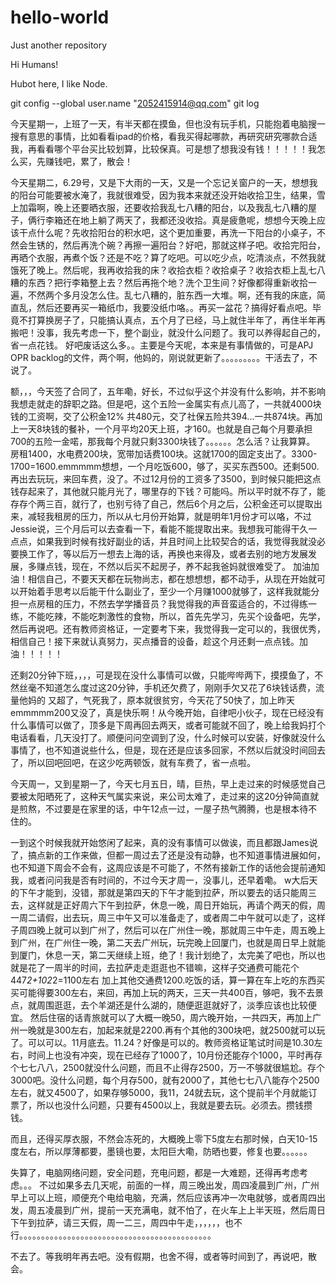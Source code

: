 # hello-world
Just another repository

Hi Humans!

Hubot here, I like Node.

git config --global user.name "2052415914@qq.com"
git log

今天星期一，上班了一天，有半天都在摸鱼，但也没有玩手机，只能抱着电脑搜一搜有意思的事情，比如看看ipad的价格，看我买得起哪款，再研究研究哪款合适我，再看看哪个平台买比较划算，比较保真。可是想了想我没有钱！！！！！我怎么买，先赚钱吧，累了，散会！


今天星期二，6.29号，又是下大雨的一天，又是一个忘记关窗户的一天，想想我的阳台可能要被水淹了，我就很难受，因为我本来就还没开始收拾卫生，结果，雪上加霜啊，晚上还要晒衣服，还要收拾我乱七八糟的阳台，以及我乱七八糟的屋子，俩行李箱还在地上躺了两天了，我都还没收拾。真是疲惫呢，想想今天晚上应该干点什么呢？先收拾阳台的积水吧，这个更加重要，再洗一下阳台的小桌子，不然会生锈的，然后再洗个碗？再擦一遍阳台？好吧，那就这样子吧。收拾完阳台，再晒个衣服，再煮个饭？还是不吃？算了吃吧。可以吃少点，吃清淡点，不然我就饿死了晚上。然后呢，我再收拾我的床？收拾衣柜？收拾桌子？收拾衣柜上乱七八糟的东西？把行李箱整上去？然后再拖个地？洗个卫生间？好像都得重新收拾一遍，不然两个多月没怎么住。乱七八糟的，脏东西一大堆。啊，还有我的床底，简直乱，然后还要再买一箱纸巾，我要没纸巾咯。。再买一盆花？搞得好看点吧。毕竟不打算换房子了，只能搞认真点，五个月了已经，马上就住半年了，再住半年再搬吧！没事，我先考虑一下，整个副业，就没什么问题了。我可以养得起自己的，省一点花钱。
好吧废话这么多。。主要是今天呢，本来是有事情做的，可是APJ OPR backlog的文件，两个啊，他妈的，刚说就更新了。。。。。。。。。干活去了，不说了。


额，，，今天签了合同了，五年嘞，好长，不过似乎这个并没有什么影响，并不影响我想走就走的辞职之路。但是吧，这个五险一金属实有点儿高了，一共就4000块钱的工资啊，交了公积金12% 共480元，交了社保五险共394...一共874块。再加上一天8块钱的餐补，一个月平均20天上班，才160。也就是自己每个月要承担700的五险一金喏，那我每个月就只剩3300块钱了。。。。。。怎么活？让我算算。
房租1400，水电费200块，宽带加话费100块。这就1700的固定支出了。3300-1700=1600.emmmmm想想，一个月吃饭600，够了，买买东西500。还剩500.再出去玩玩，来回车费，没了。不过12月份的工资多了3500，到时候只能把这点钱存起来了，其他就只能月光了，哪里存的下钱？可能吗。所以平时就不存了，能存存个两三百，就行了，也别亏待了自己，然后6个月之后，公积金还可以提取出来，减轻我租房的压力，所以从七月份开始算，就是明年1月份才可以咯，不过Jessie说，三个月后可以去查看一下，看能不能提取出来。我想我可能得干久一点点，如果我到时候有找好副业的话，并且时间上比较契合的话，我觉得我就没必要换工作了，等以后万一想去上海的话，再换也来得及，或者去别的地方发展发展，多赚点钱，现在，不然以后买不起房子，养不起我爸妈就很难受了。
加油加油！相信自己，不要天天都在玩物尚志，都在想想想，都不动手，从现在开始就可以开始着手思考以后能干什么副业了，至少一个月赚1000就够了，这样我就能分担一点房租的压力，不然去学学播音员？我觉得我的声音蛮适合的，不过得练一练，不能吃辣，不能吃刺激性的食物，所以，首先先学习，先买个设备吧，先学，然后再说吧。还有教师资格证，一定要考下来，我觉得我一定可以的，我很优秀，相信自己！接下来就认真努力，买点播音的设备，趁这个月还剩一点点钱。加油！！！！！



还剩20分钟下班，，，，可是现在没什么事情可以做，只能哔哔两下，摸摸鱼了，不然丝毫不知道怎么度过这20分钟，手机还欠费了，刚刚手欠又花了6块钱话费，流量他妈的 又超了，气死我了，原本就很贫穷，今天花了50快了，加上昨天emmmmm200又没了，真是快乐啊！从今晚开始，自律吧小伙子，现在已经没有什么事情可以做了，顶多是下周再回去两天，或者可能就不回了，晚上给我妈打个电话看看，几天没打了。顺便问问空调到了没，什么时候可以安装，好像就没什么事情了，也不知道说些什么，但是，现在还是应该多回家，不然以后就没时间回去了，所以回吧回吧，在这少吃两顿饭，就有车费了，省一点啦。



今天周一，又到星期一了，今天七月五日，晴，巨热，早上走过来的时候感觉自己要被太阳晒死了，这种天气属实来说，来公司太难了，走过来的这20分钟简直就是煎熬，不过要是在家里的话，中午12点一过，一屋子热气腾腾，也是根本待不住的。


一到这个时候我就开始悠闲了起来，真的没有事情可以做诶，而且都跟James说了，搞点新的工作来做，但都一周过去了还是没有动静，也不知道事情进展如何，也不知道下周会不会有，这周应该是不可能了，不然有接新工作的话他会提前通知我，或者问问我是否有时间的，不过今天才周一，没事儿，还早着嘞。
w大后天的下午才能到，没错，那就是第四天的下午才能到拉萨，所以要去的话只能周三去，这样就是正好周六下午到拉萨，休息一晚，周日开始玩，再请个两天的假，周一周二请假，出去玩，周三中午又可以准备走了，或者周二中午就可以走了，这样子周四晚上就可以到广州了，然后可以在广州住一晚，那就周三中午走，周五晚上到广州，在广州住一晚，第二天去广州玩，玩完晚上回厦门，也就是周日早上就能到厦门，休息一天，第二天继续上班，绝了！我计划绝了，太完美了吧也，所以也就是花了一周半的时间，去拉萨走走逛逛也不错嘛，这样子交通费可能花个447*2+102*2=1100左右
加上其他交通费1200.吃饭的话，算一算在车上吃的东西买买可能得要300左右，来回，再加上玩的两天，三天一共400百，够吧，我不去景点，就周围逛逛，去个羊湖还是什么湖的，随便逛逛就好了，淡季应该也比较便宜。
然后住宿的话青旅就可以了大概一晚50，周六晚开始，一共四天，再加上广州一晚就是300左右，加起来就是2200.再有个其他的300块吧，就2500就可以玩了。可以可以。11月底去。11.24？好像是可以的。教师资格证笔试时间是10.30左右，时间上也没有冲突，现在已经存了1000了，10月份还能存个1000，平时再存个七七八八，2500就没什么问题，而且不止得存2500，万一不够就很尴尬。存个3000吧。没什么问题，每个月存500，就有2000了，其他七七八八能存个2500左右，就又4500了，如果存够5000，我11，24就去玩，这个提前半个月就能订票了，所以也没什么问题，只要有4500以上，我就是要去玩。必须去。攒钱攒钱。

而且，还得买厚衣服，不然会冻死的，大概晚上零下5度左右那时候，白天10-15度左右，所以厚薄都要，墨镜也要，太阳巨大嘞，防晒也要，修复也要。。。。。。

失算了，电脑网络问题，安全问题，充电问题，都是一大难题，还得再考虑考虑。。。
不过如果多去几天呢，前面的一样，周三晚出发，周四凌晨到广州，广州早上可以上班，顺便充个电给电脑，充满，然后应该再冲一次电就够，或者周四出发，周五凌晨到广州，提前一天充满电，就不怕了，在火车上上半天班，然后周日下午到拉萨，请三天假，周一二三，周四中午走，，，，，，也不行。。。。。。。。。。。。。。。。。。。。。。。。。。。。。。。。。。。。。。。。。。。。

不去了。等我明年再去吧。没有假期，也舍不得，或者等时间到了，再说吧，散会。










